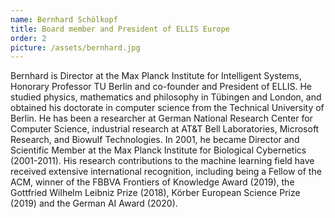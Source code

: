 ```yaml
---
name: Bernhard Schölkopf
title: Board member and President of ELLIS Europe
order: 2
picture: /assets/bernhard.jpg
---
```


Bernhard is Director at the Max Planck Institute for Intelligent Systems, Honorary Professor TU Berlin and co-founder and President of ELLIS. He studied physics, mathematics and philosophy in Tübingen and London, and obtained his doctorate in computer science from the Technical University of Berlin. He has been a researcher at German National Research Center for Computer Science, industrial research at AT&T Bell Laboratories, Microsoft Research, and Biowulf Technologies. In 2001, he became Director and Scientific Member at the Max Planck Institute for Biological Cybernetics (2001-2011). His research contributions to the machine learning field have received extensive international recognition, including being a Fellow of the ACM, winner of the FBBVA Frontiers of Knowledge Award (2019), the Gottfried Wilhelm Leibniz Prize (2018), Körber European Science Prize (2019) and the German AI Award (2020). 
